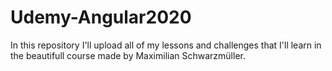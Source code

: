 # Udemy-Angular2020
In this repository I'll upload all of my lessons and challenges that I'll learn in the beautifull course made by Maximilian Schwarzmüller.
